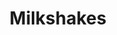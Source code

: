 ---
title: Milkshakes
order: 8
header_image: /images/milkshakes.jpg
description: Thick and creamy milkshakes
category_filter: milkshakes
---